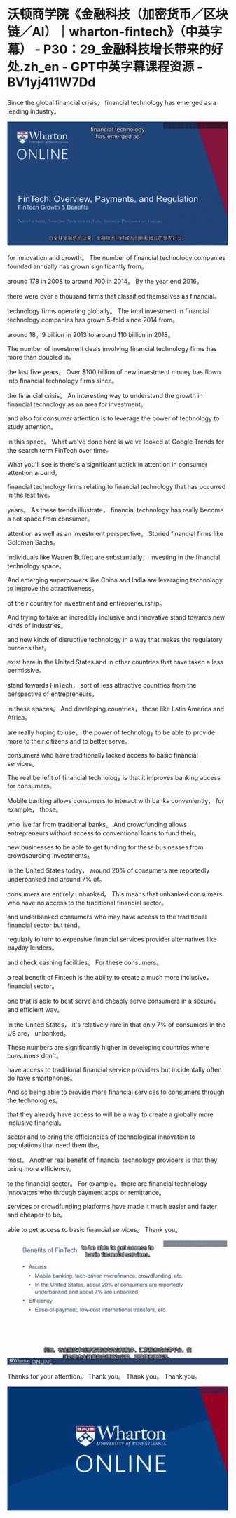# 沃顿商学院《金融科技（加密货币／区块链／AI）｜wharton-fintech》（中英字幕） - P30：29_金融科技增长带来的好处.zh_en - GPT中英字幕课程资源 - BV1yj411W7Dd

 Since the global financial crisis， financial technology has emerged as a leading industry。



![](img/8c82469d7dcbf7cfabf0d856364cd7ad_1.png)

 for innovation and growth。 The number of financial technology companies founded annually has grown significantly from。

 around 178 in 2008 to around 700 in 2014。 By the year end 2016。

 there were over a thousand firms that classified themselves as financial。

 technology firms operating globally。 The total investment in financial technology companies has grown 5-fold since 2014 from。

 around 18。9 billion in 2013 to around 110 billion in 2018。

 The number of investment deals involving financial technology firms has more than doubled in。

 the last five years。 Over $100 billion of new investment money has flown into financial technology firms since。

 the financial crisis。 An interesting way to understand the growth in financial technology as an area for investment。

 and also for consumer attention is to leverage the power of technology to study attention。

 in this space。 What we've done here is we've looked at Google Trends for the search term FinTech over time。

 What you'll see is there's a significant uptick in attention in consumer attention around。

 financial technology firms relating to financial technology that has occurred in the last five。

 years。 As these trends illustrate， financial technology has really become a hot space from consumer。

 attention as well as an investment perspective。 Storied financial firms like Goldman Sachs。

 individuals like Warren Buffett are substantially， investing in the financial technology space。

 And emerging superpowers like China and India are leveraging technology to improve the attractiveness。

 of their country for investment and entrepreneurship。

 And trying to take an incredibly inclusive and innovative stand towards new kinds of industries。

 and new kinds of disruptive technology in a way that makes the regulatory burdens that。

 exist here in the United States and in other countries that have taken a less permissive。

 stand towards FinTech， sort of less attractive countries from the perspective of entrepreneurs。

 in these spaces。 And developing countries， those like Latin America and Africa。

 are really hoping to use， the power of technology to be able to provide more to their citizens and to better serve。

 consumers who have traditionally lacked access to basic financial services。

 The real benefit of financial technology is that it improves banking access for consumers。

 Mobile banking allows consumers to interact with banks conveniently， for example， those。

 who live far from traditional banks。 And crowdfunding allows entrepreneurs without access to conventional loans to fund their。

 new businesses to be able to get funding for these businesses from crowdsourcing investments。

 In the United States today， around 20% of consumers are reportedly underbanked and around 7% of。

 consumers are entirely unbanked。 This means that unbanked consumers who have no access to the traditional financial sector。

 and underbanked consumers who may have access to the traditional financial sector but tend。

 regularly to turn to expensive financial services provider alternatives like payday lenders。

 and check cashing facilities。 For these consumers。

 a real benefit of Fintech is the ability to create a much more inclusive， financial sector。

 one that is able to best serve and cheaply serve consumers in a secure， and efficient way。

 In the United States， it's relatively rare in that only 7% of consumers in the US are， unbanked。

 These numbers are significantly higher in developing countries where consumers don't。

 have access to traditional financial service providers but incidentally often do have smartphones。

 And so being able to provide more financial services to consumers through the technologies。

 that they already have access to will be a way to create a globally more inclusive financial。

 sector and to bring the efficiencies of technological innovation to populations that need them the。

 most。 Another real benefit of financial technology providers is that they bring more efficiency。

 to the financial sector。 For example， there are financial technology innovators who through payment apps or remittance。

 services or crowdfunding platforms have made it much easier and faster and cheaper to be。

 able to get access to basic financial services。 Thank you。



![](img/8c82469d7dcbf7cfabf0d856364cd7ad_3.png)

 Thanks for your attention。 Thank you。 Thank you。 Thank you。



![](img/8c82469d7dcbf7cfabf0d856364cd7ad_5.png)